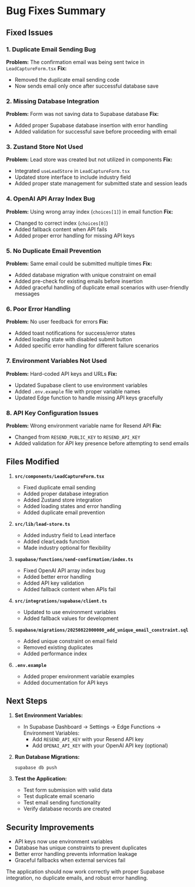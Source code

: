 # Bug Fixes Summary

## Fixed Issues

### 1. **Duplicate Email Sending Bug**
**Problem:** The confirmation email was being sent twice in `LeadCaptureForm.tsx`
**Fix:** 
- Removed the duplicate email sending code
- Now sends email only once after successful database save

### 2. **Missing Database Integration**
**Problem:** Form was not saving data to Supabase database
**Fix:**
- Added proper Supabase database insertion with error handling
- Added validation for successful save before proceeding with email

### 3. **Zustand Store Not Used**
**Problem:** Lead store was created but not utilized in components
**Fix:**
- Integrated `useLeadStore` in `LeadCaptureForm.tsx`
- Updated store interface to include industry field
- Added proper state management for submitted state and session leads

### 4. **OpenAI API Array Index Bug**
**Problem:** Using wrong array index (`choices[1]`) in email function
**Fix:**
- Changed to correct index (`choices[0]`)
- Added fallback content when API fails
- Added proper error handling for missing API keys

### 5. **No Duplicate Email Prevention**
**Problem:** Same email could be submitted multiple times
**Fix:**
- Added database migration with unique constraint on email
- Added pre-check for existing emails before insertion
- Added graceful handling of duplicate email scenarios with user-friendly messages

### 6. **Poor Error Handling**
**Problem:** No user feedback for errors
**Fix:**
- Added toast notifications for success/error states
- Added loading state with disabled submit button
- Added specific error handling for different failure scenarios

### 7. **Environment Variables Not Used**
**Problem:** Hard-coded API keys and URLs
**Fix:**
- Updated Supabase client to use environment variables
- Added `.env.example` file with proper variable names
- Updated Edge function to handle missing API keys gracefully

### 8. **API Key Configuration Issues**
**Problem:** Wrong environment variable name for Resend API
**Fix:**
- Changed from `RESEND_PUBLIC_KEY` to `RESEND_API_KEY`
- Added validation for API key presence before attempting to send emails

## Files Modified

1. **`src/components/LeadCaptureForm.tsx`**
   - Fixed duplicate email sending
   - Added proper database integration
   - Added Zustand store integration
   - Added loading states and error handling
   - Added duplicate email prevention

2. **`src/lib/lead-store.ts`**
   - Added industry field to Lead interface
   - Added clearLeads function
   - Made industry optional for flexibility

3. **`supabase/functions/send-confirmation/index.ts`**
   - Fixed OpenAI API array index bug
   - Added better error handling
   - Added API key validation
   - Added fallback content when APIs fail

4. **`src/integrations/supabase/client.ts`**
   - Updated to use environment variables
   - Added fallback values for development

5. **`supabase/migrations/20250822000000_add_unique_email_constraint.sql`**
   - Added unique constraint on email field
   - Removed existing duplicates
   - Added performance index

6. **`.env.example`**
   - Added proper environment variable examples
   - Added documentation for API keys

## Next Steps

1. **Set Environment Variables:**
   - In Supabase Dashboard → Settings → Edge Functions → Environment Variables:
     - Add `RESEND_API_KEY` with your Resend API key
     - Add `OPENAI_API_KEY` with your OpenAI API key (optional)

2. **Run Database Migrations:**
   ```bash
   supabase db push
   ```

3. **Test the Application:**
   - Test form submission with valid data
   - Test duplicate email scenario
   - Test email sending functionality
   - Verify database records are created

## Security Improvements

- API keys now use environment variables
- Database has unique constraints to prevent duplicates
- Better error handling prevents information leakage
- Graceful fallbacks when external services fail

The application should now work correctly with proper Supabase integration, no duplicate emails, and robust error handling.
